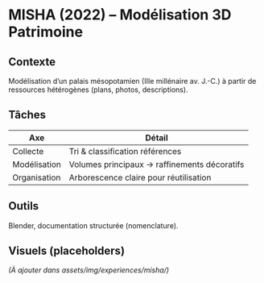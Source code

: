# MISHA (2022) – Modélisation 3D Patrimoine

## Contexte
Modélisation d’un palais mésopotamien (IIIe millénaire av. J.-C.) à partir de ressources hétérogènes (plans, photos, descriptions).

## Tâches
| Axe | Détail |
|-----|--------|
| Collecte | Tri & classification références |
| Modélisation | Volumes principaux → raffinements décoratifs |
| Organisation | Arborescence claire pour réutilisation |

## Outils
Blender, documentation structurée (nomenclature).

## Visuels (placeholders)
*(À ajouter dans assets/img/experiences/misha/)*